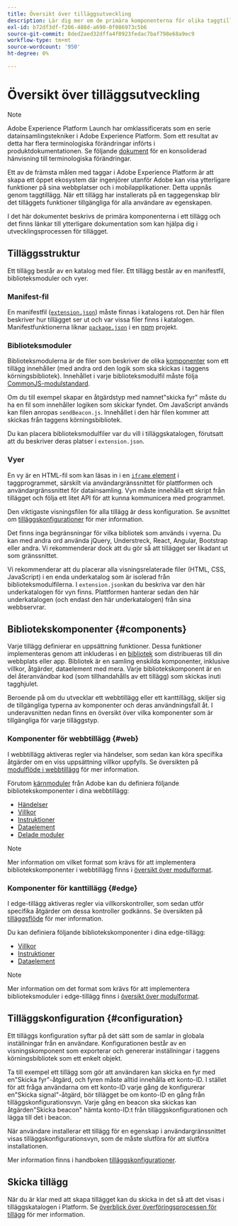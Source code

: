 ```yaml
---
title: Översikt över tilläggsutveckling
description: Lär dig mer om de primära komponenterna för olika taggtilläggstyper och tilläggsutvecklingsprocessen i Adobe Experience Platform.
exl-id: b72df3df-f206-488d-a690-0f086973c5b6
source-git-commit: 8ded2aed32dffa4f0923fedac7baf798e68a9ec9
workflow-type: tm+mt
source-wordcount: '950'
ht-degree: 0%

---
```


# Översikt över tilläggsutveckling

>[!NOTE]
>
>Adobe Experience Platform Launch har omklassificerats som en serie datainsamlingstekniker i Adobe Experience Platform. Som ett resultat av detta har flera terminologiska förändringar införts i produktdokumentationen. Se följande [dokument](../term-updates.md) för en konsoliderad hänvisning till terminologiska förändringar.

Ett av de främsta målen med taggar i Adobe Experience Platform är att skapa ett öppet ekosystem där ingenjörer utanför Adobe kan visa ytterligare funktioner på sina webbplatser och i mobilapplikationer. Detta uppnås genom taggtillägg. När ett tillägg har installerats på en taggegenskap blir det tilläggets funktioner tillgängliga för alla användare av egenskapen.

I det här dokumentet beskrivs de primära komponenterna i ett tillägg och det finns länkar till ytterligare dokumentation som kan hjälpa dig i utvecklingsprocessen för tillägget.

## Tilläggsstruktur

Ett tillägg består av en katalog med filer. Ett tillägg består av en manifestfil, biblioteksmoduler och vyer.

### Manifest-fil

En manifestfil ([`extension.json`](./manifest.md)) måste finnas i katalogens rot. Den här filen beskriver hur tillägget ser ut och var vissa filer finns i katalogen. Manifestfunktionerna liknar [`package.json`](https://docs.npmjs.com/files/package.json) i en [npm](https://www.npmjs.com/) projekt.

### Biblioteksmoduler

Biblioteksmodulerna är de filer som beskriver de olika [komponenter](#components) som ett tillägg innehåller (med andra ord den logik som ska skickas i taggens körningsbibliotek). Innehållet i varje biblioteksmodulfil måste följa [CommonJS-modulstandard](https://nodejs.org/api/modules.html#modules-commonjs-modules).

Om du till exempel skapar en åtgärdstyp med namnet&quot;skicka fyr&quot; måste du ha en fil som innehåller logiken som skickar fyndet. Om JavaScript används kan filen anropas `sendBeacon.js`. Innehållet i den här filen kommer att skickas från taggens körningsbibliotek.

Du kan placera biblioteksmodulfiler var du vill i tilläggskatalogen, förutsatt att du beskriver deras platser i `extension.json`.

### Vyer

En vy är en HTML-fil som kan läsas in i en [`iframe` element](https://developer.mozilla.org/en-US/docs/Web/HTML/Element/iframe) i taggprogrammet, särskilt via användargränssnittet för plattformen och användargränssnittet för datainsamling. Vyn måste innehålla ett skript från tillägget och följa ett litet API för att kunna kommunicera med programmet.

Den viktigaste visningsfilen för alla tillägg är dess konfiguration. Se avsnittet om [tilläggskonfigurationer](#configuration) för mer information.

Det finns inga begränsningar för vilka bibliotek som används i vyerna. Du kan med andra ord använda jQuery, Understreck, React, Angular, Bootstrap eller andra. Vi rekommenderar dock att du gör så att tillägget ser likadant ut som gränssnittet.

Vi rekommenderar att du placerar alla visningsrelaterade filer (HTML, CSS, JavaScript) i en enda underkatalog som är isolerad från biblioteksmodulfilerna. I `extension.json`kan du beskriva var den här underkatalogen för vyn finns. Plattformen hanterar sedan den här underkatalogen (och endast den här underkatalogen) från sina webbservrar.

## Bibliotekskomponenter {#components}

Varje tillägg definierar en uppsättning funktioner. Dessa funktioner implementeras genom att inkluderas i en [bibliotek](../ui/publishing/libraries.md) som distribueras till din webbplats eller app. Bibliotek är en samling enskilda komponenter, inklusive villkor, åtgärder, dataelement med mera. Varje bibliotekskomponent är en del återanvändbar kod (som tillhandahålls av ett tillägg) som skickas inuti tagghjulet.

Beroende på om du utvecklar ett webbtillägg eller ett kanttillägg, skiljer sig de tillgängliga typerna av komponenter och deras användningsfall åt. I underavsnitten nedan finns en översikt över vilka komponenter som är tillgängliga för varje tilläggstyp.

### Komponenter för webbtillägg {#web}

I webbtillägg aktiveras regler via händelser, som sedan kan köra specifika åtgärder om en viss uppsättning villkor uppfylls. Se översikten på [modulflöde i webbtillägg](./web/flow.md) för mer information.

Förutom [kärnmoduler](./web/core.md) från Adobe kan du definiera följande bibliotekskomponenter i dina webbtillägg:

* [Händelser](./web/event-types.md)
* [Villkor](./web/condition-types.md)
* [Instruktioner](./web/action-types.md)
* [Dataelement](./web/data-element-types.md)
* [Delade moduler](./web/shared.md)

>[!NOTE]
>
>Mer information om vilket format som krävs för att implementera bibliotekskomponenter i webbtillägg finns i [översikt över modulformat](./web/format.md).

### Komponenter för kanttillägg {#edge}

I edge-tillägg aktiveras regler via villkorskontroller, som sedan utför specifika åtgärder om dessa kontroller godkänns. Se översikten på [tilläggsflöde](./edge/flow.md) för mer information.

Du kan definiera följande bibliotekskomponenter i dina edge-tillägg:

* [Villkor](./edge/condition-types.md)
* [Instruktioner](./edge/action-types.md)
* [Dataelement](./edge/data-element-types.md)

>[!NOTE]
>
>Mer information om det format som krävs för att implementera biblioteksmoduler i edge-tillägg finns i [översikt över modulformat](./edge/format.md).

## Tilläggskonfiguration {#configuration}

Ett tilläggs konfiguration syftar på det sätt som de samlar in globala inställningar från en användare. Konfigurationen består av en visningskomponent som exporterar och genererar inställningar i taggens körningsbibliotek som ett enkelt objekt.

Ta till exempel ett tillägg som gör att användaren kan skicka en fyr med en&quot;Skicka fyr&quot;-åtgärd, och fyren måste alltid innehålla ett konto-ID. I stället för att fråga användarna om ett konto-ID varje gång de konfigurerar en&quot;Skicka signal&quot;-åtgärd, bör tillägget be om konto-ID en gång från tilläggskonfigurationsvyn. Varje gång en beacon ska skickas kan åtgärden&quot;Skicka beacon&quot; hämta konto-ID:t från tilläggskonfigurationen och lägga till det i beacon.

När användare installerar ett tillägg för en egenskap i användargränssnittet visas tilläggskonfigurationsvyn, som de måste slutföra för att slutföra installationen.

Mer information finns i handboken [tilläggskonfigurationer](./configuration.md).

## Skicka tillägg

När du är klar med att skapa tillägget kan du skicka in det så att det visas i tilläggskatalogen i Platform. Se [överblick över överföringsprocessen för tillägg](./submit/overview.md) för mer information.
